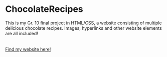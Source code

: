 # ChocolateRecipes
This is my Gr. 10 final project in HTML/CSS, a website consisting of multiple delicious chocolate recipes. Images, hyperlinks and other website elements are all included! 
<br> <br> 
<br> 
  <a href=https://masternovax.github.io/ChocolateRecipes> Find my website here! </a>
<br>
